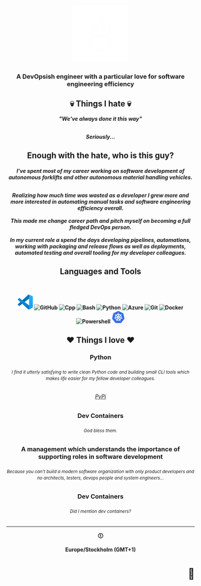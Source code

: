 <p>
  <h1 align="center"><b> <img src="https://github.com/Wesztman/Wesztman/blob/main/westman-white.png?raw=true" alt="" width="150"></h1>
</p>

<p>
  <h3 align="center">A DevOpsish engineer with a particular love for software engineering efficiency</p></h3>
<p>
<h2 align="center">💀 Things I hate 💀</h2>
<h5 align="center">"We've always done it this way"<br><br> 
<p>Seriously...</p>

<h2 align="center">Enough with the hate, who is this guy?</h2>
<h5 align="center">I've spent most of my career working on software development of autonomous forklifts and other autonomous material handling vehicles. <br><br> 
  
Realizing how much time was wasted as a developer I grew more and more interested in automating manual tasks and software engineering efficiency overall. <br></br>This made me change career path and pitch myself on becoming a full fledged DevOps person. <br></br>In my current role a spend the days developing pipelines, automations, working with packaging and release flows as well as deployments, automated testing and overall tooling for my developer colleagues. </h5>
</p>

<p>
<h2 align="center">Languages and Tools</h2>
</p>
<br />
<p align="center">
<img alt="Visual Studio Code" width="40px" src="https://raw.githubusercontent.com/github/explore/80688e429a7d4ef2fca1e82350fe8e3517d3494d/topics/visual-studio-code/visual-studio-code.png" />
<img alt="GitHub" width="40px" src="https://raw.githubusercontent.com/jmnote/z-icons/master/svg/github.svg" /> 
<img alt="Cpp" width="40px" src="https://github.com/isocpp/logos/blob/master/cpp_logo.png" />
<img alt="Bash" width="40px" src="https://github.com/gilbarbara/logos/blob/main/logos/bash-icon.svg" />
<img alt="Python" width="45px" src="https://github.com/gilbarbara/logos/blob/main/logos/python.svg" />
<img alt="Azure" width="40px" src="https://github.com/gilbarbara/logos/blob/main/logos/microsoft-azure.svg" />
<img alt="Git" width="40px" src="https://github.com/gilbarbara/logos/blob/main/logos/git-icon.svg" />
<img alt="Docker" width="40px" src="https://github.com/gilbarbara/logos/blob/main/logos/docker-icon.svg" />
<img alt="Powershell" width="40px" src="https://upload.wikimedia.org/wikipedia/commons/2/2f/PowerShell_5.0_icon.png" />
<img alt="Powershell" width="35px" src="https://github.com/gilbarbara/logos/blob/main/logos/kubernetes.svg" />
 
<!--<a href="https://www.figma.com/" target="_blank"> <img src="https://www.vectorlogo.zone/logos/figma/figma-icon.svg" alt="figma" width="40" height="40"/> </a>--> </p>

<h2 align="center">❤ Things I love ❤</h2>
<h3 align="center">Python</h3> 
<h6 align="center"><small> I find it utterly satisfying to write clean Python code and building small CLI tools which makes life easier for my fellow developer colleagues. </small></h6>
<h6 align="center">
  <a href="https://pypi.org/user/wesztman/">PyPi</a>
</h6>
<h3 align="center">Dev Containers</h3> <h6 align="center"><small>God bless them. </small></h6>
<h3 align="center">A management which understands the importance of supporting roles in software development</h3><h6 align="center"><small>Because you can't build a modern software organization with only product developers and no architects, testers, devops people and system engineers... </small></h6>
<h3 align="center">Dev Containers</h3> <h6 align="center"><small>Did I mention dev containers? </small></h6>
<hr>  
<p align="center">
🕕
</p>
<p align="center">
Europe/Stockholm (GMT+1)
</p>



<p>
  <h1 align="right"><b>🦆<img src="" alt="" width="100"></h1>
</p>
